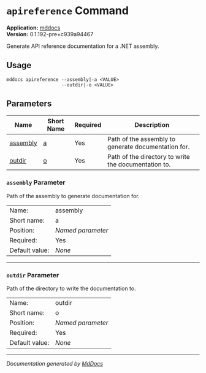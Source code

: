 # `apireference` Command

**Application:** [mddocs](../commandline.md)  
**Version:** 0.1.192\-pre+c939a94467

Generate API reference documentation for a .NET assembly.

## Usage

```
mddocs apireference --assembly|-a <VALUE>
                    --outdir|-o <VALUE>
```

## Parameters

| Name                            | Short Name               | Required | Description                                          |
| ------------------------------- | ------------------------ | -------- | ---------------------------------------------------- |
| [assembly](#assembly-parameter) | [a](#assembly-parameter) | Yes      | Path of the assembly to generate documentation for.  |
| [outdir](#outdir-parameter)     | [o](#outdir-parameter)   | Yes      | Path of the directory to write the documentation to. |

### `assembly` Parameter

Path of the assembly to generate documentation for.

|                |                   |
| -------------- | ----------------- |
| Name:          | assembly          |
| Short name:    | a                 |
| Position:      | *Named parameter* |
| Required:      | Yes               |
| Default value: | *None*            |
___

### `outdir` Parameter

Path of the directory to write the documentation to.

|                |                   |
| -------------- | ----------------- |
| Name:          | outdir            |
| Short name:    | o                 |
| Position:      | *Named parameter* |
| Required:      | Yes               |
| Default value: | *None*            |
___

*Documentation generated by [MdDocs](https://github.com/ap0llo/mddocs)*
